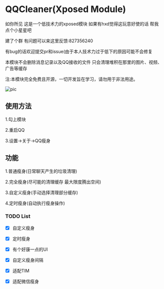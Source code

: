 # QQCleaner(Xposed Module)
如你所见 这是一个低技术力的xposed模块 如果有hxd觉得这玩意好使的话 帮我点个小星星吧

建了个群 有问题可以来这里反馈:827356240

有bug的话欢迎提交pr和issue(由于本人技术力过于低下的原因可能不会修复

本模块不会删除消息记录以及QQ接收的文件 只会清理堆积在那里的图片、视频、广告等缓存

注:本模块完全免费且开源，一切开发旨在学习，请勿用于非法用途。

![pic](https://i.loli.net/2021/02/19/tGnfySCoqE93KFz.jpg)
## 使用方法
1.勾上模块

2.重启QQ

3.设置->关于->QQ瘦身

## 功能
1.普通瘦身(日常聊天产生的垃圾清理)

2.完全瘦身(尽可能的清理缓存 最大限度腾出空间)

3.自定义瘦身(手动选择清理部分缓存)

4.定时瘦身(自动执行瘦身操作)

### TODO List

- [x] 自定义瘦身

- [x] 定时瘦身

- [x] 有个好康一点的UI

- [x] 自定义瘦身间隔

- [x] 适配TIM

- [x] 适配微信瘦身

